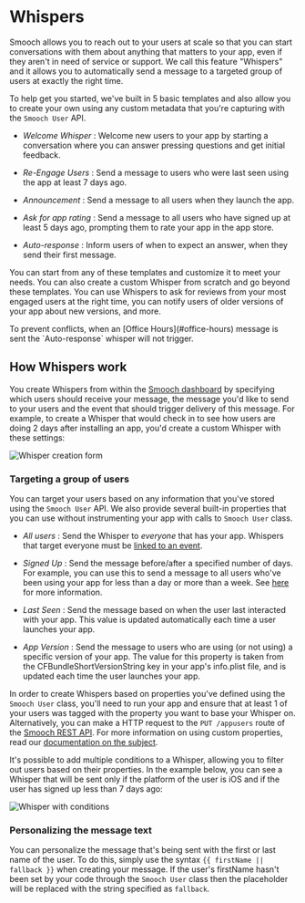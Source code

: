 # Whispers

Smooch allows you to reach out to your users at scale so that you can start conversations with them about anything that matters to your app, even if they aren't in need of service or support. We call this feature "Whispers" and it allows you to automatically send a message to a targeted group of users at exactly the right time.

To help get you started, we've built in 5 basic templates and also allow you to create your own using any custom metadata that you're capturing with the `Smooch User` API.

 * _Welcome Whisper_ : Welcome new users to your app by starting a conversation where you can answer pressing questions and get initial feedback.

 * _Re-Engage Users_ : Send a message to users who were last seen using the app at least 7 days ago.

 * _Announcement_ : Send a message to all users when they launch the app.

 * _Ask for app rating_ : Send a message to all users who have signed up at least 5 days ago, prompting them to rate your app in the app store.

 * _Auto-response_ : Inform users of when to expect an answer, when they send their first message.

 You can start from any of these templates and customize it to meet your needs. You can also create a custom Whisper from scratch and go beyond these templates. You can use Whispers to ask for reviews from your most engaged users at the right time, you can notify users of older versions of your app about new versions, and more.

<aside class="notice">To prevent conflicts, when an [Office Hours](#office-hours) message is sent the `Auto-response` whisper will not trigger.</aside>

## How Whispers work

You create Whispers from within the [Smooch dashboard](https://app.smooch.io) by specifying which users should receive your message, the message you'd like to send to your users and the event that should trigger delivery of this message. For example, to create a Whisper that would check in to see how users are doing 2 days after installing an app, you'd create a custom Whisper with these settings:

![Whisper creation form](/images/create_whisper.png)

### Targeting a group of users

You can target your users based on any information that you've stored using the `Smooch User` API. We also provide several built-in properties that you can use without instrumenting your app with calls to `Smooch User` class.

 * _All users_ : Send the Whisper to *everyone* that has your app. Whispers that target everyone must be [linked to an event](#when-are-whispers-sent).

 * _Signed Up_ : Send the message before/after a specified number of days. For example, you can use this to send a message to all users who've been using your app for less than a day or more than a week. See [here](#setting-the-signed-up-date) for more information.

 * _Last Seen_ : Send the message based on when the user last interacted with your app. This value is updated automatically each time a user launches your app.

 * _App Version_ : Send the message to users who are using (or not using) a specific version of your app. The value for this property is taken from the CFBundleShortVersionString key in your app's info.plist file, and is updated each time the user launches your app.

In order to create Whispers based on properties you've defined using the `Smooch User` class, you'll need to run your app and ensure that at least 1 of your users was tagged with the property you want to base your Whisper on. Alternatively, you can make a HTTP request to the `PUT /appusers` route of the [Smooch REST API](/rest). For more information on using custom properties, read our [documentation on the subject](#user-data).

It's possible to add multiple conditions to a Whisper, allowing you to filter out users based on their properties. In the example below, you can see a Whisper that will be sent only if the platform of the user is iOS and if the user has signed up less than 7 days ago:

![Whisper with conditions](/images/whisper_conditions.png)

### Personalizing the message text

You can personalize the message that's being sent with the first or last name of the user. To do this, simply use the syntax `{{ firstName || fallback }}` when creating your message. If the user's firstName hasn't been set by your code through the `Smooch User` class then the placeholder will be replaced with the string specified as `fallback`.
